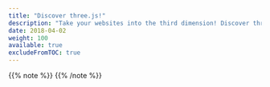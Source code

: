 ```yaml
---
title: "Discover three.js!"
description: "Take your websites into the third dimension! Discover three.js is an exciting new book by one of the core three.js developers. Section 1 is a free tutorial series so jump right in and get started!"
date: 2018-04-02
weight: 100
available: true
excludeFromTOC: true
---
```


{{% note %}}
{{% /note %}}

